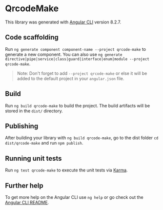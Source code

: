 # QrcodeMake

This library was generated with [Angular CLI](https://github.com/angular/angular-cli) version 8.2.7.

## Code scaffolding

Run `ng generate component component-name --project qrcode-make` to generate a new component. You can also use `ng generate directive|pipe|service|class|guard|interface|enum|module --project qrcode-make`.
> Note: Don't forget to add `--project qrcode-make` or else it will be added to the default project in your `angular.json` file. 

## Build

Run `ng build qrcode-make` to build the project. The build artifacts will be stored in the `dist/` directory.

## Publishing

After building your library with `ng build qrcode-make`, go to the dist folder `cd dist/qrcode-make` and run `npm publish`.

## Running unit tests

Run `ng test qrcode-make` to execute the unit tests via [Karma](https://karma-runner.github.io).

## Further help

To get more help on the Angular CLI use `ng help` or go check out the [Angular CLI README](https://github.com/angular/angular-cli/blob/master/README.md).
